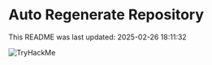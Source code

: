 # Auto Regenerate Repository

This README was last updated: 2025-02-26 18:11:32

 ![TryHackMe](https://tryhackme.com/badge/533634)